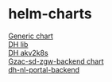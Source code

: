 # helm-charts
[Generic chart](charts/generic/)\
[DH lib](charts/dh-lib/)\
[DH akv2k8s](charts/dh-akv2k8s/)\
[Gzac-sd-zgw-backend chart](charts/gzac-sd-zgw-backend/)\
[dh-nl-portal-backend](charts/dh-nl-portal-backend/)
